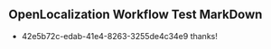 ## OpenLocalization Workflow Test MarkDown
* 42e5b72c-edab-41e4-8263-3255de4c34e9 
thanks!<!--HONumber=Mar16_HO3-->
